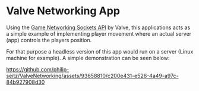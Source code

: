 # Valve Networking App

Using the [Game Networking Sockets API](https://github.com/ValveSoftware/GameNetworkingSockets) by Valve, this applications acts as a simple example of implementing player movement 
where an actual server (app) controls the players position. 

For that purpose a headless version of this app would run on a server (Linux machine for example). A simple demonstration can be seen below:



https://github.com/philip-seitz/ValveNetworking/assets/93658810/c200e431-e526-4a49-a97c-84b927908d30

